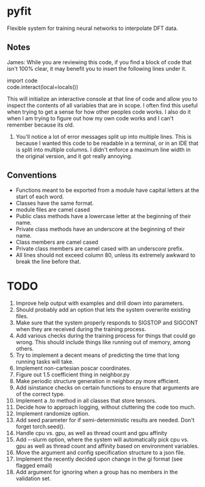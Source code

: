 # pyfit
Flexible system for training neural networks to interpolate DFT data. 

## Notes

James: While you are reviewing this code, if you find a block of code that isn't 100% clear, it may benefit you to insert the following lines under it.

  import code  
  code.interact(local=locals())

This will initialize an interactive console at that line of code and allow you to inspect the contents of all variables that are in scope. I often find this useful when trying to get a sense for how other peoples code works. I also do it when I am trying to figure out how my own code works and I can't remember because its old.

1) You'll notice a lot of error messages split up into multiple lines. This is because I wanted this code to be readable in a terminal, or in an IDE that is split into multiple columns. I didn't enforce a maximum line width in the original version, and it got really annoying.

## Conventions

* Functions meant to be exported from a module have capital letters at the start of each word.
* Classes have the same format.
* module files are camel cased
* Public class methods have a lowercase letter at the beginning of their name.
* Private class methods have an underscore at the beginning of their name.
* Class members are camel cased
* Private class members are camel cased with an underscore prefix.
* All lines should not exceed column 80, unless its extremely awkward to break the line before that.

# TODO

1) Improve help output with examples and drill down into parameters.
3) Should probably add an option that lets the system overwrite existing files.
5) Make sure that the system properly responds to SIGSTOP and SIGCONT when they
   are received during the training process.
6) Add various checks during the training process for things that could go wrong.
   This should include things like running out of memory, among others.
7) Try to implement a decent means of predicting the time that long running tasks will take.
8) Implement non-cartesian poscar coordinates.
9) Figure out 1.5 coefficient thing in neighbor.py
10) Make periodic structure generation in neighbor.py more efficient.
11) Add isinstance checks on certain functions to ensure that arguments are of the correct type.
12) Implement a .to method in all classes that store tensors.
13) Decide how to approach logging, without cluttering the code too much.
14) Implement randomize option.
15) Add seed parameter for if semi-deterministic results are needed. Don't forget torch.seed().
16) Handle cpu vs. gpu, as well as thread count and gpu affinity
17) Add --slurm option, where the system will automatically pick cpu vs. gpu as well as thread count and affinity based on environment variables.
18) Move the argument and config specification structure to a json file.
19) Implement the recently decided upon change in the gi format (see flagged email)
20) Add argument for ignoring when a group has no members in the validation set.